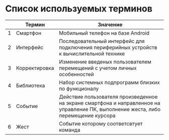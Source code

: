# Список используемых терминов
||Термин|Значение|
|-|-----|--------|
|1|Смартфон|Мобильный телефон на базе Android|
|2|Интерфейс|Последовательный интерфейс для подключения периферийных устройств к вычислительной технике|
|3|Корректировка|Изменение введеных пользователем перемещений с учетом личных особенностей|
|4|Библиотека|Набор системных подпрограмм близких по функционалу|
|5|Событие|Действие пользователя произведенное на экране смартфона и направленное на управление ПК, выполнение жеста, либо перемещение курсора|
|6|Жест|Событие которому соответсвтует команда|
